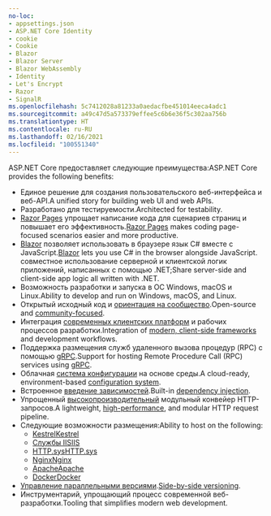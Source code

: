 ```yaml
---
no-loc:
- appsettings.json
- ASP.NET Core Identity
- cookie
- Cookie
- Blazor
- Blazor Server
- Blazor WebAssembly
- Identity
- Let's Encrypt
- Razor
- SignalR
ms.openlocfilehash: 5c7412028a81233a0aedacfbe451014eeca4adc1
ms.sourcegitcommit: a49c47d5a573379effee5c6b6e36f5c302aa756b
ms.translationtype: HT
ms.contentlocale: ru-RU
ms.lasthandoff: 02/16/2021
ms.locfileid: "100551340"
---
```

<span data-ttu-id="b4df0-101">ASP.NET Core предоставляет следующие преимущества:</span><span class="sxs-lookup"><span data-stu-id="b4df0-101">ASP.NET Core provides the following benefits:</span></span>

* <span data-ttu-id="b4df0-102">Единое решение для создания пользовательского веб-интерфейса и веб-API.</span><span class="sxs-lookup"><span data-stu-id="b4df0-102">A unified story for building web UI and web APIs.</span></span>
* <span data-ttu-id="b4df0-103">Разработано для тестируемости.</span><span class="sxs-lookup"><span data-stu-id="b4df0-103">Architected for testability.</span></span>
* <span data-ttu-id="b4df0-104">[Razor Pages](xref:razor-pages/index) упрощает написание кода для сценариев страниц и повышает его эффективность.</span><span class="sxs-lookup"><span data-stu-id="b4df0-104">[Razor Pages](xref:razor-pages/index) makes coding page-focused scenarios easier and more productive.</span></span>
* <span data-ttu-id="b4df0-105">[Blazor](xref:blazor/index) позволяет использовать в браузере язык C# вместе с JavaScript.</span><span class="sxs-lookup"><span data-stu-id="b4df0-105">[Blazor](xref:blazor/index) lets you use C# in the browser alongside JavaScript.</span></span> <span data-ttu-id="b4df0-106">совместное использование серверной и клиентской логик приложений, написанных с помощью .NET;</span><span class="sxs-lookup"><span data-stu-id="b4df0-106">Share server-side and client-side app logic all written with .NET.</span></span>
* <span data-ttu-id="b4df0-107">Возможность разработки и запуска в ОС Windows, macOS и Linux.</span><span class="sxs-lookup"><span data-stu-id="b4df0-107">Ability to develop and run on Windows, macOS, and Linux.</span></span>
* <span data-ttu-id="b4df0-108">Открытый исходный код и [ориентация на сообщество](https://live.asp.net/).</span><span class="sxs-lookup"><span data-stu-id="b4df0-108">Open-source and [community-focused](https://live.asp.net/).</span></span>
* <span data-ttu-id="b4df0-109">Интеграция [современных клиентских платформ](xref:blazor/index) и рабочих процессов разработки.</span><span class="sxs-lookup"><span data-stu-id="b4df0-109">Integration of [modern, client-side frameworks](xref:blazor/index) and development workflows.</span></span>
* <span data-ttu-id="b4df0-110">Поддержка размещения служб удаленного вызова процедур (RPC) с помощью [gRPC](xref:grpc/index).</span><span class="sxs-lookup"><span data-stu-id="b4df0-110">Support for hosting Remote Procedure Call (RPC) services using [gRPC](xref:grpc/index).</span></span>
* <span data-ttu-id="b4df0-111">Облачная [система конфигурации](xref:fundamentals/configuration/index) на основе среды.</span><span class="sxs-lookup"><span data-stu-id="b4df0-111">A cloud-ready, environment-based [configuration system](xref:fundamentals/configuration/index).</span></span>
* <span data-ttu-id="b4df0-112">Встроенное [введение зависимостей](xref:fundamentals/dependency-injection).</span><span class="sxs-lookup"><span data-stu-id="b4df0-112">Built-in [dependency injection](xref:fundamentals/dependency-injection).</span></span>
* <span data-ttu-id="b4df0-113">Упрощенный [высокопроизводительный](https://github.com/aspnet/benchmarks) модульный конвейер HTTP-запросов.</span><span class="sxs-lookup"><span data-stu-id="b4df0-113">A lightweight, [high-performance](https://github.com/aspnet/benchmarks), and modular HTTP request pipeline.</span></span>
* <span data-ttu-id="b4df0-114">Следующие возможности размещения:</span><span class="sxs-lookup"><span data-stu-id="b4df0-114">Ability to host on the following:</span></span>
  * [<span data-ttu-id="b4df0-115">Kestrel</span><span class="sxs-lookup"><span data-stu-id="b4df0-115">Kestrel</span></span>](xref:fundamentals/servers/kestrel)
  * [<span data-ttu-id="b4df0-116">Службы IIS</span><span class="sxs-lookup"><span data-stu-id="b4df0-116">IIS</span></span>](xref:host-and-deploy/iis/index)
  * [<span data-ttu-id="b4df0-117">HTTP.sys</span><span class="sxs-lookup"><span data-stu-id="b4df0-117">HTTP.sys</span></span>](xref:fundamentals/servers/httpsys)
  * [<span data-ttu-id="b4df0-118">Nginx</span><span class="sxs-lookup"><span data-stu-id="b4df0-118">Nginx</span></span>](xref:host-and-deploy/linux-nginx)
  * [<span data-ttu-id="b4df0-119">Apache</span><span class="sxs-lookup"><span data-stu-id="b4df0-119">Apache</span></span>](xref:host-and-deploy/linux-apache)
  * [<span data-ttu-id="b4df0-120">Docker</span><span class="sxs-lookup"><span data-stu-id="b4df0-120">Docker</span></span>](xref:host-and-deploy/docker/index)
* <span data-ttu-id="b4df0-121">[Управление параллельными версиями](/dotnet/standard/choosing-core-framework-server#side-by-side-net-versions-per-application-level).</span><span class="sxs-lookup"><span data-stu-id="b4df0-121">[Side-by-side versioning](/dotnet/standard/choosing-core-framework-server#side-by-side-net-versions-per-application-level).</span></span>
* <span data-ttu-id="b4df0-122">Инструментарий, упрощающий процесс современной веб-разработки.</span><span class="sxs-lookup"><span data-stu-id="b4df0-122">Tooling that simplifies modern web development.</span></span>
